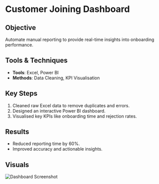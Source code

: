 # Customer Joining Dashboard  

## Objective  
Automate manual reporting to provide real-time insights into onboarding performance.  

## Tools & Techniques  
- **Tools**: Excel, Power BI  
- **Methods**: Data Cleaning, KPI Visualisation  

## Key Steps  
1. Cleaned raw Excel data to remove duplicates and errors.  
2. Designed an interactive Power BI dashboard.  
3. Visualised key KPIs like onboarding time and rejection rates.  

## Results  
- Reduced reporting time by 60%.  
- Improved accuracy and actionable insights.  

## Visuals  
![Dashboard Screenshot](visuals/dashboard_screenshot.png)
